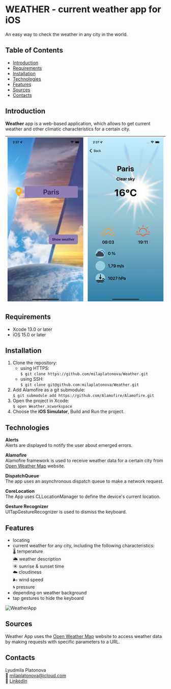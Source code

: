 # WEATHER - current weather app for iOS
An easy way to check the weather in any city in the world.
  
## Table of Contents
* [Introduction](#introduction)
* [Requirements](#requirements)
* [Installation](#installation)
* [Technologies](#technologies)
* [Features](#features)
* [Sources](#sources)
* [Contacts](#contacts)

## Introduction
**Weather** app is a web-based application, which allows to get current weather and other climatic characteristics for a certain city.  
  
![Weather Paris1](Demo/WeatherParis1.png) | ![Weather Paris2](Demo/WeatherParis2.png)
:---------------------------------------: | :---------------------------------------:

## Requirements
* Xcode 13.0 or later
* iOS 15.0 or later

## Installation
1. Clone the repository:  
   * using HTTPS:  
`$ git clone https://github.com/milaplatonova/Weather.git`
    * using SSH:  
`$ git clone git@github.com:milaplatonova/Weather.git`
1. Add Alamofire as a git submodule:  
`$ git submodule add https://github.com/Alamofire/Alamofire.git`
1. Open the project in Xcode:  
`$ open Weather.xcworkspace`
1. Choose the **iOS Simulator**, Build and Run the project.

## Technologies
**Alerts**  
Alerts are displayed to notify the user about emerged errors.  
  
**Alamofire**  
Alamofire framework is used to receive weather data for a certain city from [Open Weather Map](https://openweathermap.org/) website.  
  
**DispatchQueue**  
The app uses an asynchronous dispatch queue to make a network request. 
  
**CoreLocation**  
The App uses CLLocationManager to define the device's current location.  
  
**Gesture Recognizer**  
UITapGestureRecognizer is used to dismiss the keyboard.

## Features
* locating
* current weather for any city, including the following characteristics:  
  :thermometer: temperature  
  :sun_behind_rain_cloud: weather description  
  :sunny: sunrise & sunset time  
  :cloud: cloudiness  
  :wind_face: wind speed  
  :cyclone: pressure  
* depending on weather background
* tap gestures to hide the keyboard  
  
![WeatherApp](Demo/WeatherApp.gif)
  
## Sources
Weather App uses the [Open Weather Map](https://openweathermap.org/) website to access weather data by making requests with specific parameters to a URL.
  
## Contacts
Lyudmila Platonova  
:email: milaplatonova@icloud.com  
:bust_in_silhouette: [LinkedIn](linkedin.com/in/lyudmila-platonova-916097222)
